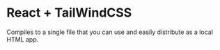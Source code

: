 # React + TailWindCSS

Compiles to a single file that you can use and easily distribute as a local HTML app.
